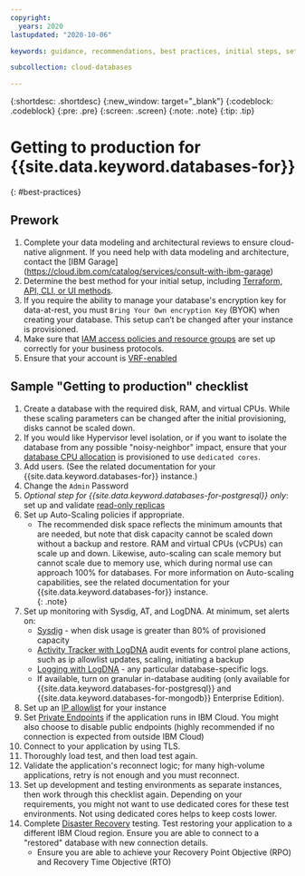 ```yaml
---
copyright:
  years: 2020
lastupdated: "2020-10-06"

keywords: guidance, recommendations, best practices, initial steps, setup

subcollection: cloud-databases

---
```


{:shortdesc: .shortdesc}
{:new_window: target="_blank"}
{:codeblock: .codeblock}
{:pre: .pre}
{:screen: .screen}
{:note: .note}
{:tip: .tip}


# Getting to production for {{site.data.keyword.databases-for}}
{: #best-practices}

## Prework

1. Complete your data modeling and architectural reviews to ensure cloud-native alignment. If you need help with data modeling and architecture, contact the [IBM Garage] (https://cloud.ibm.com/catalog/services/consult-with-ibm-garage) 
2. Determine the best method for your initial setup, including [Terraform, API, CLI, or UI methods](/docs/cloud-databases?topic=cloud-databases-provisioning).
3. If you require the ability to manage your database's encryption key for data-at-rest, you must `Bring Your Own encryption Key` (BYOK) when creating your database. This setup can’t be changed after your instance is provisioned.
4. Make sure that [IAM access policies and resource groups](/docs/account?topic=account-iamoverview) are set up correctly for your business protocols.
5. Ensure that your account is [VRF-enabled](/docs/account?topic=account-vrf-service-endpoint#before-service-endpoint-enablement)


## Sample "Getting to production" checklist

1. Create a database with the required disk, RAM, and virtual CPUs. While these scaling parameters can be changed after the initial provisioning, disks cannot be scaled down. 
2. If you would like Hypervisor level isolation, or if you want to isolate the database from any possible "noisy-neighbor" impact, ensure that your [database CPU allocation](/docs/cloud-databases?topic=cloud-databases-provisioning#using-the-catalog) is provisioned to use `dedicated cores`.
3. Add users. (See the related documentation for your {{site.data.keyword.databases-for}} instance.)
4. Change the `Admin` Password
5. _Optional step for {{site.data.keyword.databases-for-postgresql}} only_: set up and validate [read-only replicas](/docs/databases-for-postgresql?topic=databases-for-postgresql-read-only-replicas)
6. Set up Auto-Scaling policies if appropriate. 
   * The recommended disk space reflects the minimum amounts that are needed, but note that disk capacity cannot be scaled down without a backup and restore. RAM and virtual CPUs (vCPUs) can scale up and down. Likewise, auto-scaling can scale memory but cannot scale due to memory use, which during normal use can approach 100% for databases.
   For more information on Auto-scaling capabilities, see the related documentation for your {{site.data.keyword.databases-for}} instance.  
   {: .note}
7. Set up monitoring with Sysdig, AT, and LogDNA. At minimum, set alerts on:
   * [Sysdig](/docs/Monitoring-with-Sysdig) - when disk usage is greater than 80% of provisioned capacity
   * [Activity Tracker with LogDNA](/docs/cloud-databases?topic=cloud-databases-activity-tracker) audit events for control plane actions, such as ip allowlist updates, scaling, initiating a backup
   * [Logging with LogDNA](/docs/cloud-databases?topic=cloud-databases-logging) - any particular database-specific logs.
   * If available, turn on granular in-database auditing (only available for {{site.data.keyword.databases-for-postgresql}} and {{site.data.keyword.databases-for-mongodb}} Enterprise Edition).
8. Set up an [IP allowlist](/docs/cloud-databases?topic=cloud-databases-allowlisting) for your instance
9. Set [Private Endpoints](/docs/cloud-databases?topic=cloud-databases-service-endpoints#private-endpoints) if the application runs in IBM Cloud. You might also choose to disable public endpoints (highly recommended if no connection is expected from outside IBM Cloud)
10. Connect to your application by using TLS.
11. Thoroughly load test, and then load test again.
12. Validate the application's reconnect logic; for many high-volume applications, retry is not enough and you must reconnect.
13. Set up development and testing environments as separate instances, then work through this checklist again. Depending on your requirements, you might not want to use dedicated cores for these test environments. Not using dedicated cores helps to keep costs lower. 
14. Complete [Disaster Recovery](/docs/cloud-databases?topic=cloud-databases-ha-dr) testing. Test restoring your application to a different IBM Cloud region. Ensure you are able to connect to a "restored" database with new connection details.
    * Ensure you are able to achieve your Recovery Point Objective (RPO) and Recovery Time Objective (RTO) 


